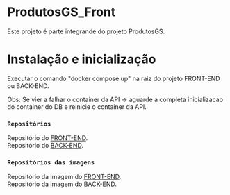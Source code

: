 # ProdutosGS_Front

Este projeto é parte integrande do projeto ProdutosGS.

# Instalação e inicialização

Executar o comando "docker compose up" na raiz do projeto FRONT-END ou BACK-END.

Obs: Se vier a falhar o container da API -> aguarde a completa inicializacao do container do DB e reinicie o container da API.

### `Repositórios`

Repositório do [FRONT-END](https://github.com/DevMarlonFerreira/ProdutosGS_Front).\
Repositório do [BACK-END](https://github.com/DevMarlonFerreira/ProdutosGS_Back).

### `Repositórios das imagens`

Repositório da imagem do [FRONT-END](https://hub.docker.com/repository/docker/marlonferreira/frontgs).\
Repositório da imagem do [BACK-END](https://hub.docker.com/repository/docker/marlonferreira/backgs).
